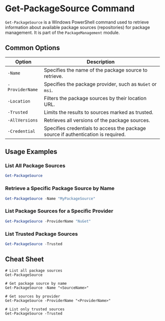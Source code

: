 # Get-PackageSource Command

`Get-PackageSource` is a Windows PowerShell command used to retrieve information about available package sources (repositories) for package management. It is part of the `PackageManagement` module.

## Common Options

| Option          | Description                                                            |
|-----------------|------------------------------------------------------------------------|
| `-Name`         | Specifies the name of the package source to retrieve.                  |
| `-ProviderName` | Specifies the package provider, such as `NuGet` or `msi`.              |
| `-Location`     | Filters the package sources by their location URL.                     |
| `-Trusted`      | Limits the results to sources marked as trusted.                       |
| `-AllVersions`  | Retrieves all versions of the package sources.                         |
| `-Credential`   | Specifies credentials to access the package source if authentication is required. |

## Usage Examples

### List All Package Sources

```powershell
Get-PackageSource
```

### Retrieve a Specific Package Source by Name

```powershell
Get-PackageSource -Name "MyPackageSource"
```

### List Package Sources for a Specific Provider

```powershell
Get-PackageSource -ProviderName "NuGet"
```

### List Trusted Package Sources

```powershell
Get-PackageSource -Trusted
```

## Cheat Sheet

```plaintext
# List all package sources
Get-PackageSource

# Get package source by name
Get-PackageSource -Name "<SourceName>"

# Get sources by provider
Get-PackageSource -ProviderName "<ProviderName>"

# List only trusted sources
Get-PackageSource -Trusted
```
